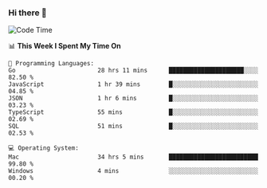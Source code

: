 ### Hi there 👋

<!--
**CrazyCollin/crazycollin** is a ✨ _special_ ✨ repository because its `README.md` (this file) appears on your GitHub profile.

Here are some ideas to get you started:

- 🔭 I’m currently working on ...
- 🌱 I’m currently learning ...
- 👯 I’m looking to collaborate on ...
- 🤔 I’m looking for help with ...
- 💬 Ask me about ...
- 📫 How to reach me: ...
- 😄 Pronouns: ...
- ⚡ Fun fact: ...
-->

<!--START_SECTION:waka-->
![Code Time](http://img.shields.io/badge/Code%20Time-2%2C397%20hrs%2025%20mins-blue)

📊 **This Week I Spent My Time On** 

```text
💬 Programming Languages: 
Go                       28 hrs 11 mins      █████████████████████░░░░   82.50 % 
JavaScript               1 hr 39 mins        █░░░░░░░░░░░░░░░░░░░░░░░░   04.85 % 
JSON                     1 hr 6 mins         █░░░░░░░░░░░░░░░░░░░░░░░░   03.23 % 
TypeScript               55 mins             █░░░░░░░░░░░░░░░░░░░░░░░░   02.69 % 
SQL                      51 mins             █░░░░░░░░░░░░░░░░░░░░░░░░   02.53 % 

💻 Operating System: 
Mac                      34 hrs 5 mins       █████████████████████████   99.80 % 
Windows                  4 mins              ░░░░░░░░░░░░░░░░░░░░░░░░░   00.20 % 
```


<!--END_SECTION:waka-->
